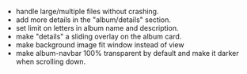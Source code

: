 ﻿- handle large/multiple files without crashing.
- add more details in the "album/details" section.
- set limit on letters in  album name and description.
- make "details" a sliding overlay on the album card.
- make background image fit window instead of view
- make album-navbar 100% transparent by default and make it darker when scrolling down.